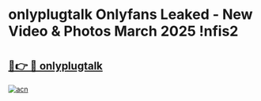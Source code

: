 # onlyplugtalk Onlyfans Leaked - New Video & Photos March 2025 !nfis2

# <h2><a href="https://dy1mga.iuczelnia.edu.pl?title=onlyplugtalk&ref=nfis2">🔗👉 🔴 onlyplugtalk</a></h2>

[![acn](https://github.com/user-attachments/assets/0f9c940e-d8b0-45ae-aac7-cd30a18b3e1c)](https://dy1mga.iuczelnia.edu.pl?title=onlyplugtalk&ref=nfis2)

